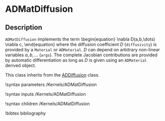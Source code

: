 # ADMatDiffusion

## Description

`ADMatDiffusion` implements the term
\begin{equation}
\nabla D(a,b,\dots) \nabla c,
\end{equation}
where the diffusion coefficient $D$ (`diffusivity`) is provided by a `Material` or `ADMaterial`.
$D$ can depend on arbitrary non-linear variables $a,b,\dots$ (`args`).
The complete Jacobian contributions are provided by automatic differentiation as long as $D$ is given using an `ADMaterial` derived object.

This class inherits from the [ADDiffusion](/ADDiffusion.md) class.

!syntax parameters /Kernels/ADMatDiffusion<RESIDUAL>

!syntax inputs /Kernels/ADMatDiffusion<RESIDUAL>

!syntax children /Kernels/ADMatDiffusion<RESIDUAL>

!bibtex bibliography
